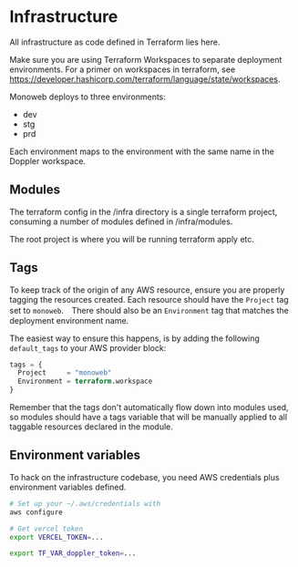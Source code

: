 # Infrastructure

All infrastructure as code defined in Terraform lies here.

Make sure you are using Terraform Workspaces to separate deployment environments. For a primer on workspaces in
terraform, see https://developer.hashicorp.com/terraform/language/state/workspaces.

Monoweb deploys to three environments:

- dev
- stg
- prd

Each environment maps to the environment with the same name in the Doppler workspace.

## Modules

The terraform config in the /infra directory is a single terraform project, consuming a number of modules defined in /infra/modules.

The root project is where you will be running terraform apply etc.

## Tags

To keep track of the origin of any AWS resource, ensure you are properly tagging the resources created. Each resource
should have the `Project` tag set to `monoweb`.　There should also be an `Environment` tag that matches the deployment environment name.

The easiest way to ensure this happens, is by adding the following `default_tags` to your AWS provider block:

```terraform
tags = {
  Project     = "monoweb"
  Environment = terraform.workspace
}
```

Remember that the tags don't automatically flow down into modules used, so modules should have a tags variable that will
be manually applied to all taggable resources declared in the module.

## Environment variables

To hack on the infrastructure codebase, you need AWS credentials plus environment variables defined.

```bash
# Set up your ~/.aws/credentials with
aws configure

# Get vercel token
export VERCEL_TOKEN=...

export TF_VAR_doppler_token=...
```
